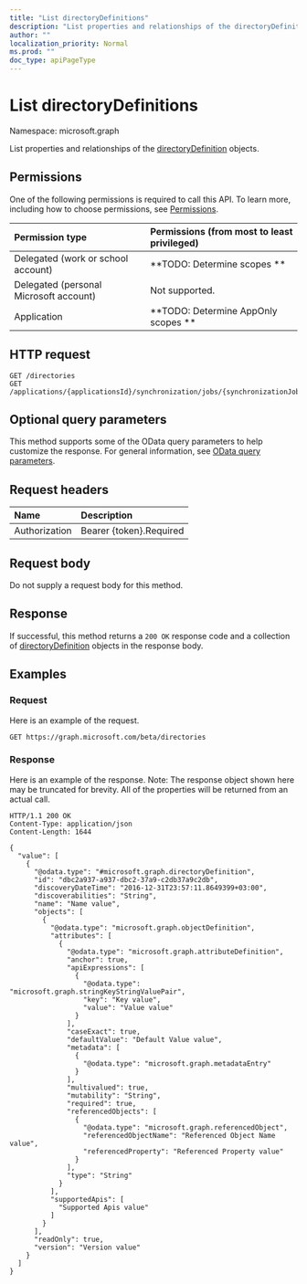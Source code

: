 ```yaml
---
title: "List directoryDefinitions"
description: "List properties and relationships of the directoryDefinition objects."
author: ""
localization_priority: Normal
ms.prod: ""
doc_type: apiPageType
---
```


# List directoryDefinitions

Namespace: microsoft.graph

List properties and relationships of the [directoryDefinition](../resources/directorydefinition.md) objects.

## Permissions
One of the following permissions is required to call this API. To learn more, including how to choose permissions, see [Permissions](/concepts/permissions-reference.md).

|Permission type|Permissions (from most to least privileged)|
|:---|:---|
|Delegated (work or school account)|**TODO: Determine scopes **|
|Delegated (personal Microsoft account)|Not supported.|
|Application|**TODO: Determine AppOnly scopes **|

## HTTP request
<!-- {
  "blockType": "ignored"
}
-->
``` http
GET /directories
GET /applications/{applicationsId}/synchronization/jobs/{synchronizationJobId}/schema/directories
```

## Optional query parameters
This method supports some of the OData query parameters to help customize the response. For general information, see [OData query parameters](/graph/query-parameters).

## Request headers
|Name|Description|
|:---|:---|
|Authorization|Bearer {token}.Required|

## Request body
Do not supply a request body for this method.

## Response
If successful, this method returns a `200 OK` response code and a collection of [directoryDefinition](../resources/directorydefinition.md) objects in the response body.

## Examples

### Request
Here is an example of the request.
<!-- {
  "blockType": "request",
  "name": "get_directorydefinition"
}
-->
``` http
GET https://graph.microsoft.com/beta/directories
```

### Response
Here is an example of the response. Note: The response object shown here may be truncated for brevity. All of the properties will be returned from an actual call.
<!-- {
  "blockType": "response",
  "truncated": true,
  "@odata.type": "collection(microsoft.graph.directorydefinition)"
}
-->
``` http
HTTP/1.1 200 OK
Content-Type: application/json
Content-Length: 1644

{
  "value": [
    {
      "@odata.type": "#microsoft.graph.directoryDefinition",
      "id": "dbc2a937-a937-dbc2-37a9-c2db37a9c2db",
      "discoveryDateTime": "2016-12-31T23:57:11.8649399+03:00",
      "discoverabilities": "String",
      "name": "Name value",
      "objects": [
        {
          "@odata.type": "microsoft.graph.objectDefinition",
          "attributes": [
            {
              "@odata.type": "microsoft.graph.attributeDefinition",
              "anchor": true,
              "apiExpressions": [
                {
                  "@odata.type": "microsoft.graph.stringKeyStringValuePair",
                  "key": "Key value",
                  "value": "Value value"
                }
              ],
              "caseExact": true,
              "defaultValue": "Default Value value",
              "metadata": [
                {
                  "@odata.type": "microsoft.graph.metadataEntry"
                }
              ],
              "multivalued": true,
              "mutability": "String",
              "required": true,
              "referencedObjects": [
                {
                  "@odata.type": "microsoft.graph.referencedObject",
                  "referencedObjectName": "Referenced Object Name value",
                  "referencedProperty": "Referenced Property value"
                }
              ],
              "type": "String"
            }
          ],
          "supportedApis": [
            "Supported Apis value"
          ]
        }
      ],
      "readOnly": true,
      "version": "Version value"
    }
  ]
}
```


